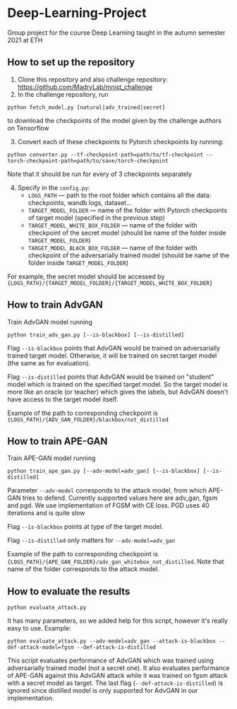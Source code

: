 # Deep-Learning-Project

Group project for the course Deep Learning taught in the autumn semester 2021 at ETH

## How to set up the repository

1. Clone this repository and also challenge repository: https://github.com/MadryLab/mnist_challenge
2. In the challenge repository, run

```
python fetch_model.py [natural|adv_trained|secret]
```

to download the checkpoints of the model given by the challenge authors on Tensorflow

3. Convert each of these checkpoints to Pytorch checkpoints by running:

```
python converter.py --tf-checkpoint-path=path/to/tf-checkpoint --torch-checkpoint-path=path/to/save/torch-checkpoint
```

Note that it should be run for every of 3 checkpoints separately

4. Specify in the `config.py`:
    * `LOGS_PATH` — path to the root folder which contains all the data: checkpoints, wandb logs, dataset...
    * `TARGET_MODEL_FOLDER` — name of the folder with Pytorch checkpoints of target model (specified in the previous
      step)
    * `TARGET_MODEL_WHITE_BOX_FOLDER` — name of the folder with checkpoint of the secret model (should be name of the
      folder inside `TARGET_MODEL_FOLDER`)
    * `TARGET_MODEL_BLACK_BOX_FOLDER` — name of the folder with checkpoint of the adversarially trained model (should be
      name of the folder inside `TARGET_MODEL_FOLDER`)

For example, the secret model should be accessed by `{LOGS_PATH}/{TARGET_MODEL_FOLDER}/{TARGET_MODEL_WHITE_BOX_FOLDER}`

## How to train AdvGAN

Train AdvGAN model running

```
python train_adv_gan.py [--is-blackbox] [--is-distilled] 
```

Flag `--is-blackbox` points that AdvGAN would be trained on adversarially trained target model. Otherwise, it will be
trained on secret target model (the same as for evaluation).

Flag `--is-distilled` points that AdvGAN would be trained on "student" model which is trained on the specified target
model. So the target model is more like an oracle (or teacher) which gives the labels, but AdvGAN doesn't have access to
the target model itself.

Example of the path to corresponding checkpoint is `{LOGS_PATH}/{ADV_GAN_FOLDER}/blackbox/not_distilled`

## How to train APE-GAN

Train APE-GAN model running

```
python train_ape_gan.py [--adv-model=adv_gan] [--is-blackbox] [--is-distilled] 
```

Parameter `--adv-model` corresponds to the attack model, from which APE-GAN tries to defend. Currently supported values
here are adv_gan, fgsm and pgd. We use implementation of FGSM with CE loss. PGD uses 40 iterations and is quite slow

Flag `--is-blackbox` points at type of the target model.

Flag `--is-distilled` only matters for `--adv-model=adv_gan`

Example of the path to corresponding checkpoint is `{LOGS_PATH}/{APE_GAN_FOLDER}/adv_gan_whitebox_not_distilled`. Note
that name of the folder corresponds to the attack model.

## How to evaluate the results

```
python evaluate_attack.py 
```

It has many parameters, so we added help for this script, however it's really easy to use. Example:

```
python evaluate_attack.py --adv-model=adv_gan --attack-is-blackbox --def-attack-model=fgsm --def-attack-is-distilled
```

This script evaluates performance of AdvGAN which was trained using adversarially trained model (not a secret one). It
also evaluates performance of APE-GAN against this AdvGAN attack while it was trained on fgsm attack with a secret model
as target. The last flag (`--def-attack-is-distilled`) is ignored since distilled model is only supported for AdvGAN in
our implementation.

